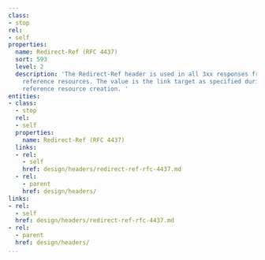 ```yaml
---
class:
- stop
rel:
- self
properties:
  name: Redirect-Ref (RFC 4437)
  sort: 593
  level: 2
  description: 'The Redirect-Ref header is used in all 3xx responses from redirect
    reference resources. The value is the link target as specified during redirect
    reference resource creation. '
entities:
- class:
  - stop
  rel:
  - self
  properties:
    name: Redirect-Ref (RFC 4437)
  links:
  - rel:
    - self
    href: design/headers/redirect-ref-rfc-4437.md
  - rel:
    - parent
    href: design/headers/
links:
- rel:
  - self
  href: design/headers/redirect-ref-rfc-4437.md
- rel:
  - parent
  href: design/headers/
...
```

